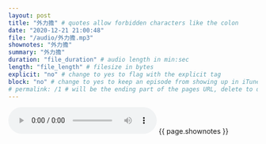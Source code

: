 ```yaml
---
layout: post
title: "外力擔" # quotes allow forbidden characters like the colon
date: "2020-12-21 21:00:48"
file: "/audio/外力擔.mp3"
shownotes: "外力擔"
summary: "外力擔"
duration: "file_duration" # audio length in min:sec
length: "file_length" # filesize in bytes
explicit: "no" # change to yes to flag with the explicit tag
block: "no" # change to yes to keep an episode from showing up in iTunes
# permalink: /1 # will be the ending part of the pages URL, delete to default to the title
---
```


<audio controls>
<source src="{{site.url}}{{site.baseurl}}{{ page.file }}" type="audio/x-mp3">
Your browser does not support the audio element.
</audio>
{{ page.shownotes }}
